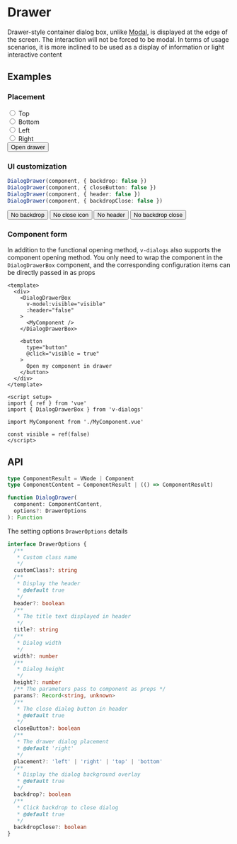 # Drawer

Drawer-style container dialog box, unlike [Modal](./modal), is displayed at the edge of the screen. The interaction will not be forced to be modal. In terms of usage scenarios, it is more inclined to be used as a display of information or light interactive content

## Examples

### Placement

<div class="my-3">
  <div class="form-check form-check-inline">
    <input
      class="form-check-input"
      type="radio"
      id="drawer-top"
      value="top"
      v-model="placement"
    >
    <label
      class="form-check-label"
      for="drawer-top"
    >Top</label>
  </div>
  <div class="form-check form-check-inline">
    <input
      class="form-check-input"
      type="radio"
      id="drawer-bottom"
      value="bottom"
      v-model="placement"
    >
    <label
      class="form-check-label"
      for="drawer-bottom"
    >Bottom</label>
  </div>
  <div class="form-check form-check-inline">
    <input
      class="form-check-input"
      type="radio"
      id="drawer-left"
      value="left"
      v-model="placement"
    >
    <label
      class="form-check-label"
      for="drawer-left"
    >Left</label>
  </div>
  <div class="form-check form-check-inline">
    <input
      class="form-check-input"
      type="radio"
      id="drawer-right"
      value="right"
      v-model="placement"
    >
    <label
      class="form-check-label"
      for="drawer-right"
    >Right</label>
  </div>
</div>
<div>
  <button
    type="button"
    class="btn btn-dark"
    @click="openDrawer({ placement, header: false })"
  >Open drawer</button>
</div>

### UI customization

```ts
DialogDrawer(component, { backdrop: false })
DialogDrawer(component, { closeButton: false })
DialogDrawer(component, { header: false })
DialogDrawer(component, { backdropClose: false })
```

<div class="my-3">
  <button
    type="button"
    class="btn btn-dark me-2"
    @click="openDrawer({ backdrop: false })"
  >No backdrop</button>
  <button
    type="button"
    class="btn btn-dark me-2"
    @click="openDrawer({ closeButton: false })"
  >No close icon</button>
  <button
    type="button"
    class="btn btn-dark me-2"
    @click="openDrawer({ header: false })"
  >No header</button>
  <button
    type="button"
    class="btn btn-dark"
    @click="openDrawer({ backdropClose: false })"
  >No backdrop close</button>
</div>

### Component form

In addition to the functional opening method, `v-dialogs` also supports the component opening method. You only need to wrap the component in the `DialogDrawerBox` component, and the corresponding configuration items can be directly passed in as props

```vue
<template>
  <div>
    <DialogDrawerBox
      v-model:visible="visible"
      :header="false"
    >
      <MyComponent />
    </DialogDrawerBox>

    <button
      type="button"
      @click="visible = true"
    >
      Open my component in drawer
    </button>
  </div>
</template>

<script setup>
import { ref } from 'vue'
import { DialogDrawerBox } from 'v-dialogs'

import MyComponent from './MyComponent.vue'

const visible = ref(false)
</script>
```

<script setup>
import { useDrawerExamples } from '@/script/dialog/drawer'

const {
  placement,
  openDrawer
} = useDrawerExamples()
</script>

## API

```ts
type ComponentResult = VNode | Component
type ComponentContent = ComponentResult | (() => ComponentResult)

function DialogDrawer(
  component: ComponentContent,
  options?: DrawerOptions
): Function
```

The setting options `DrawerOptions` details

```ts
interface DrawerOptions {
  /**
   * Custom class name
   */
  customClass?: string
  /**
   * Display the header
   * @default true
   */
  header?: boolean
  /**
   * The title text displayed in header
   */
  title?: string
  /**
   * Dialog width
   */
  width?: number
  /**
   * Dialog height
   */
  height?: number
  /** The parameters pass to component as props */
  params?: Record<string, unknown>
  /**
   * The close dialog button in header
   * @default true
   */
  closeButton?: boolean
  /**
   * The drawer dialog placement
   * @default 'right'
   */
  placement?: 'left' | 'right' | 'top' | 'bottom'
  /**
   * Display the dialog background overlay
   * @default true
   */
  backdrop?: boolean
  /**
   * Click backdrop to close dialog
   * @default true
   */
  backdropClose?: boolean
}
```
